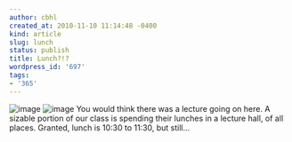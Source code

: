 ```yaml
---
author: cbhl
created_at: 2010-11-10 11:14:48 -0400
kind: article
slug: lunch
status: publish
title: Lunch?!?
wordpress_id: '697'
tags:
- '365'
---
```


![image](http://images.azuresky.ca/blog/wp-content/uploads/2010/11/wpid-IMG_20101110_111040.jpg)
![image](http://images.azuresky.ca/blog/wp-content/uploads/2010/11/wpid-IMG_20101110_111054.jpg)
You would think there was a lecture going on here. A sizable portion of
our class is spending their lunches in a lecture hall, of all places.
Granted, lunch is 10:30 to 11:30, but still...
